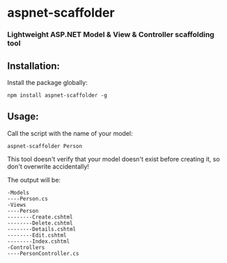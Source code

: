 # aspnet-scaffolder
### Lightweight ASP.NET Model &amp; View &amp; Controller scaffolding tool

## Installation:

Install the package globally:

`npm install aspnet-scaffolder -g`

## Usage:

Call the script with the name of your model:

`aspnet-scaffolder Person`

This tool doesn't verify that your model doesn't exist before creating it, so don't overwrite accidentally!

The output will be:

```
-Models
----Person.cs
-Views
----Person
--------Create.cshtml
--------Delete.cshtml
--------Details.cshtml
--------Edit.cshtml
--------Index.cshtml
-Controllers
----PersonController.cs
```
